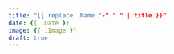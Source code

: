 ```yaml
---
title: "{{ replace .Name "-" " " | title }}"
date: {{ .Date }}
image: {{ .Image }}
draft: true
---
```


